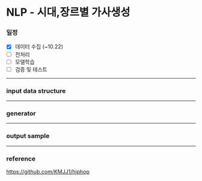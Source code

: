 # NLP - 시대,장르별 가사생성


### 일정

 - [x] 데이터 수집 (~10.22)
 - [ ] 전처리
 - [ ] 모델학습
 - [ ] 검증 및 테스트

-------

### input data structure

----------

### generator

----------

### output sample

-----------

### reference
https://github.com/KMJJ1/hiphop
